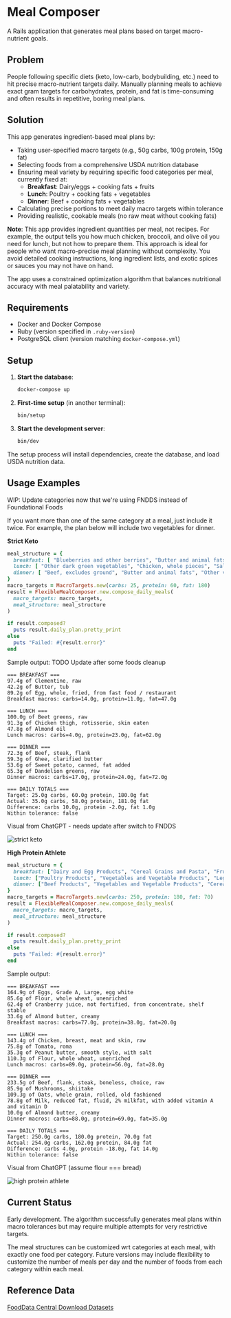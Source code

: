# Meal Composer

A Rails application that generates meal plans based on target macro-nutrient goals.

## Problem

People following specific diets (keto, low-carb, bodybuilding, etc.) need to hit precise macro-nutrient targets daily. Manually planning meals to achieve exact gram targets for carbohydrates, protein, and fat is time-consuming and often results in repetitive, boring meal plans.

## Solution

This app generates ingredient-based meal plans by:

- Taking user-specified macro targets (e.g., 50g carbs, 100g protein, 150g fat)
- Selecting foods from a comprehensive USDA nutrition database
- Ensuring meal variety by requiring specific food categories per meal, currently fixed at:
  - **Breakfast**: Dairy/eggs + cooking fats + fruits
  - **Lunch**: Poultry + cooking fats + vegetables
  - **Dinner**: Beef + cooking fats + vegetables
- Calculating precise portions to meet daily macro targets within tolerance
- Providing realistic, cookable meals (no raw meat without cooking fats)

**Note**: This app provides ingredient quantities per meal, not recipes. For example, the output tells you how much chicken, broccoli, and olive oil you need for lunch, but not how to prepare them. This approach is ideal for people who want macro-precise meal planning without complexity. You avoid detailed cooking instructions, long ingredient lists, and exotic spices or sauces you may not have on hand.

The app uses a constrained optimization algorithm that balances nutritional accuracy with meal palatability and variety.

## Requirements

- Docker and Docker Compose
- Ruby (version specified in `.ruby-version`)
- PostgreSQL client (version matching `docker-compose.yml`)

## Setup

1. **Start the database**:
   ```bash
   docker-compose up
   ```

2. **First-time setup** (in another terminal):
   ```bash
   bin/setup
   ```

3. **Start the development server**:
   ```bash
   bin/dev
   ```

The setup process will install dependencies, create the database, and load USDA nutrition data.

## Usage Examples

WIP: Update categories now that we're using FNDDS instead of Foundational Foods

If you want more than one of the same category at a meal, just include it twice. For example, the plan below will include two vegetables for dinner.

**Strict Keto**

```ruby
meal_structure = {
  breakfast: [ "Blueberries and other berries", "Butter and animal fats", "Eggs and omelets" ],
  lunch: [ "Other dark green vegetables", "Chicken, whole pieces", "Salad dressings and vegetable oils" ],
  dinner: [ "Beef, excludes ground", "Butter and animal fats", "Other vegetables and combinations", "Other dark green vegetables" ]
}
macro_targets = MacroTargets.new(carbs: 25, protein: 60, fat: 180)
result = FlexibleMealComposer.new.compose_daily_meals(
  macro_targets: macro_targets,
  meal_structure: meal_structure
)

if result.composed?
  puts result.daily_plan.pretty_print
else
  puts "Failed: #{result.error}"
end
```

Sample output: TODO Update after some foods cleanup

```
=== BREAKFAST ===
97.4g of Clementine, raw
42.2g of Butter, tub
89.2g of Egg, whole, fried, from fast food / restaurant
Breakfast macros: carbs=14.0g, protein=11.0g, fat=47.0g

=== LUNCH ===
100.0g of Beet greens, raw
91.3g of Chicken thigh, rotisserie, skin eaten
47.8g of Almond oil
Lunch macros: carbs=4.0g, protein=23.0g, fat=62.0g

=== DINNER ===
72.3g of Beef, steak, flank
59.3g of Ghee, clarified butter
53.6g of Sweet potato, canned, fat added
65.3g of Dandelion greens, raw
Dinner macros: carbs=17.0g, protein=24.0g, fat=72.0g

=== DAILY TOTALS ===
Target: 25.0g carbs, 60.0g protein, 180.0g fat
Actual: 35.0g carbs, 58.0g protein, 181.0g fat
Difference: carbs 10.0g, protein -2.0g, fat 1.0g
Within tolerance: false
```

Visual from ChatGPT - needs update after switch to FNDDS

![strict keto](docs/images/strict-keto.png "strict keto")

**High Protein Athlete**

```ruby
meal_structure = {
  breakfast: ["Dairy and Egg Products", "Cereal Grains and Pasta", "Fruits and Fruit Juices", "Nut and Seed Products"],
  lunch: ["Poultry Products", "Vegetables and Vegetable Products", "Legumes and Legume Products", "Cereal Grains and Pasta"],
  dinner: ["Beef Products", "Vegetables and Vegetable Products", "Cereal Grains and Pasta", "Dairy and Egg Products", "Nut and Seed Products"]
}
macro_targets = MacroTargets.new(carbs: 250, protein: 180, fat: 70)
result = FlexibleMealComposer.new.compose_daily_meals(
  macro_targets: macro_targets,
  meal_structure: meal_structure
)

if result.composed?
  puts result.daily_plan.pretty_print
else
  puts "Failed: #{result.error}"
end
```

Sample output:

```
=== BREAKFAST ===
164.9g of Eggs, Grade A, Large, egg white
85.6g of Flour, whole wheat, unenriched
62.4g of Cranberry juice, not fortified, from concentrate, shelf stable
33.6g of Almond butter, creamy
Breakfast macros: carbs=77.0g, protein=38.0g, fat=20.0g

=== LUNCH ===
143.4g of Chicken, breast, meat and skin, raw
75.8g of Tomato, roma
35.3g of Peanut butter, smooth style, with salt
110.3g of Flour, whole wheat, unenriched
Lunch macros: carbs=89.0g, protein=56.0g, fat=28.0g

=== DINNER ===
233.5g of Beef, flank, steak, boneless, choice, raw
85.9g of Mushrooms, shiitake
109.3g of Oats, whole grain, rolled, old fashioned
78.8g of Milk, reduced fat, fluid, 2% milkfat, with added vitamin A and vitamin D
10.0g of Almond butter, creamy
Dinner macros: carbs=88.0g, protein=69.0g, fat=35.0g

=== DAILY TOTALS ===
Target: 250.0g carbs, 180.0g protein, 70.0g fat
Actual: 254.0g carbs, 162.0g protein, 84.0g fat
Difference: carbs 4.0g, protein -18.0g, fat 14.0g
Within tolerance: false
```

Visual from ChatGPT (assume flour === bread)

![high protein athlete](docs/images/high-protein-athlete.png "high protein athlete")

## Current Status

Early development. The algorithm successfully generates meal plans within macro tolerances but may require multiple attempts for very restrictive targets.

The meal structures can be customized wrt categories at each meal, with exactly one food per category. Future versions may include flexibility to customize the number of meals per day and the number of foods from each category within each meal.

## Reference Data

[FoodData Central Download Datasets](https://fdc.nal.usda.gov/download-datasets)
